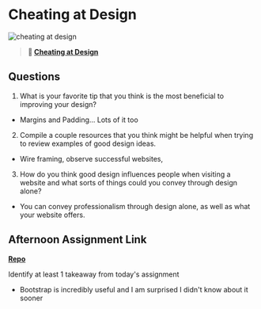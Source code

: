 # Cheating at Design

![cheating at design](https://bcw.blob.core.windows.net/public/img/courses/5247609446691139)

> **📖 [Cheating at Design](https://codeworksacademy.com/fs-student-guide/resources/wk1/04-Cheating-at-Design)**

## Questions

1. What is your favorite tip that you think is the most beneficial to improving your design?
- Margins and Padding... Lots of it too
2. Compile a couple resources that you think might be helpful when trying to review examples of good design ideas.
- Wire framing, observe successful websites, 
3. How do you think good design influences people when visiting a website and what sorts of things could you convey through design alone?
- You can convey professionalism through design alone, as well as what your website offers.
## Afternoon Assignment Link

**[Repo](https://github.com/samwgit/day-3)**

Identify at least 1 takeaway from today's assignment
- Bootstrap is incredibly useful and I am surprised I didn't know about it sooner